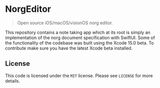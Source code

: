 #  NorgEditor
> Open source iOS/macOS/visionOS norg editor.

This repository contains a note taking app which at its root is simply an implementation
of the norg document specification with SwiftUI. Some of the functionality of the codebase
was built using the Xcode 15.0 beta. To contribute make sure you have the latest Xcode beta
installed.

## License
This code is licensed under the `MIT` license. Please see `LICENSE` for more details.

